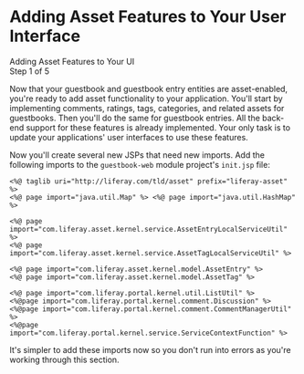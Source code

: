 # Adding Asset Features to Your User Interface [](id=adding-asset-features-to-your-user-interface)

<div class="learn-path-step">
    <p>Adding Asset Features to Your UI<br>Step 1 of 5</p>
</div>

Now that your guestbook and guestbook entry entities are asset-enabled, you're
ready to add asset functionality to your application. You'll start by
implementing comments, ratings, tags, categories, and related assets for
guestbooks. Then you'll do the same for guestbook entries. All the back-end
support for these features is already implemented. Your only task is to update
your applications' user interfaces to use these features. 

Now you'll create several new JSPs that need new imports. Add the following
imports to the `guestbook-web` module project's `init.jsp` file: 


    <%@ taglib uri="http://liferay.com/tld/asset" prefix="liferay-asset" %> 
    <%@ page import="java.util.Map" %> <%@ page import="java.util.HashMap" %>

    <%@ page import="com.liferay.asset.kernel.service.AssetEntryLocalServiceUtil" %>
    <%@ page import="com.liferay.asset.kernel.service.AssetTagLocalServiceUtil" %>

    <%@ page import="com.liferay.asset.kernel.model.AssetEntry" %>
    <%@ page import="com.liferay.asset.kernel.model.AssetTag" %>

    <%@ page import="com.liferay.portal.kernel.util.ListUtil" %>
    <%@page import="com.liferay.portal.kernel.comment.Discussion" %>
    <%@page import="com.liferay.portal.kernel.comment.CommentManagerUtil" %>
    <%@page import="com.liferay.portal.kernel.service.ServiceContextFunction" %>

It's simpler to add these imports now so you don't run into errors as you're 
working through this section. 
